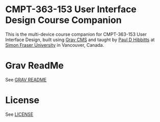 # CMPT-363-153 User Interface Design Course Companion

This is the multi-device course companion for CMPT-363-153 User Interface Design, built using [Grav CMS](http://www.getgrav.org) and taught by [Paul D Hibbitts](http://www.paulhibbitts.com) at [Simon Fraser University](http://www.sfu.ca) in Vancouver, Canada.

# Grav ReadMe

See [GRAV README](GRAVREADME)

# License

See [LICENSE](LICENSE)
